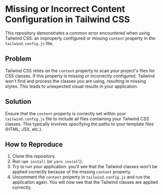 # Missing or Incorrect Content Configuration in Tailwind CSS

This repository demonstrates a common error encountered when using Tailwind CSS: an improperly configured or missing `content` property in the `tailwind.config.js` file.

## Problem
Tailwind CSS relies on the `content` property to scan your project's files for CSS classes. If this property is missing or incorrectly configured, Tailwind won't find and process the classes you are using, resulting in missing styles.  This leads to unexpected visual results in your application.

## Solution
Ensure that the `content` property is correctly set within your `tailwind.config.js` file to include all files containing your Tailwind CSS classes.  This typically involves specifying the paths to your template files (HTML, JSX, etc.).

## How to Reproduce
1. Clone this repository.
2. Run `npm install` (or `yarn install`).
3. Try to run your application: you'll see that the Tailwind classes won't be applied correctly because of the missing `content` property.
4. Uncomment the `content` property in `tailwind.config.js` and run the application again.  You will now see that the Tailwind classes are applied correctly.

